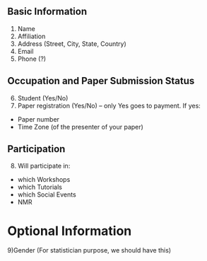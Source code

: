 ## Basic Information
1) Name
2) Affiliation
3) Address (Street, City, State, Country)  
4) Email
5) Phone (?)

## Occupation and Paper Submission Status
6) Student (Yes/No)
7) Paper registration (Yes/No) – only Yes goes to payment. If yes:
+ Paper number 
+ Time Zone (of the presenter of your paper)

## Participation
8) Will participate in:
+ which Workshops  
+ which Tutorials
+ which Social Events  
+ NMR 

# Optional Information
9)Gender (For statistician purpose, we should have this)